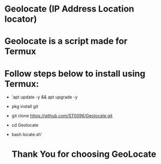 # Geolocate (IP Address Location locator)

# Geolocate is a script made for Termux

# Follow steps below to install using Termux:
* 'apt update -y && apt upgrade -y
* pkg install git
* git clone https://github.com/ST0096/Geolocate.git
* cd Geolocate
* bash locate.sh'

  # Thank You for choosing GeoLocate
